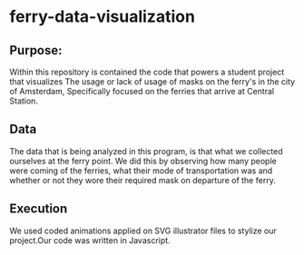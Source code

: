 # ferry-data-visualization

## Purpose:
Within this repository is contained the code that powers a student project that visualizes
The usage or lack of usage of masks on the ferry's in the city of Amsterdam, Specifically
focused on the ferries that arrive at Central Station.

## Data

The data that is being analyzed in this program, is that what we collected ourselves at the
ferry point. We did this by observing how many people were coming of the ferries, what their
mode of transportation was and whether or not they wore their required mask on departure of the 
ferry.

## Execution

We used coded animations applied on SVG illustrator files to stylize our project.Our code 
was written in Javascript.

